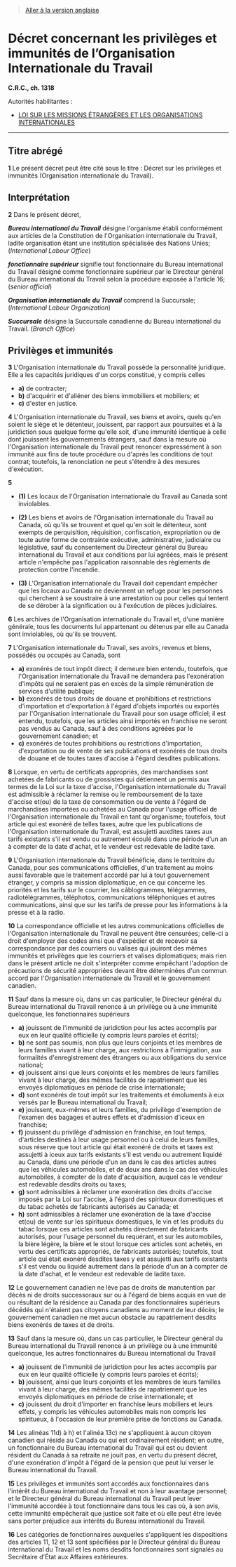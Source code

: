 > [Aller à la version anglaise](/en/Regulations/Consolidated%20Regulations%20of%20Canada/1301-1400/C.R.C.,%20c.%201318.md)

# Décret concernant les privilèges et immunités de l’Organisation Internationale du Travail

**C.R.C., ch. 1318**

Autorités habilitantes : 
- [LOI SUR LES MISSIONS ÉTRANGÈRES ET LES ORGANISATIONS INTERNATIONALES](/fr/Lois/Lois%20du%20Canada/1991/ch.%2041.md)

----------



## Titre abrégé


**1** Le présent décret peut être cité sous le titre : Décret sur les privilèges et immunités (Organisation internationale du Travail).




## Interprétation


**2** Dans le présent décret,

***Bureau international du Travail*** désigne l'organisme établi conformément aux articles de la Constitution de l'Organisation internationale du Travail, ladite organisation étant une institution spécialisée des Nations Unies; (*International Labour Office*)

***fonctionnaire supérieur*** signifie tout fonctionnaire du Bureau international du Travail désigné comme fonctionnaire supérieur par le Directeur général du Bureau international du Travail selon la procédure exposée à l'article 16; (*senior official*)

***Organisation internationale du Travail*** comprend la Succursale; (*International Labour Organization*)

***Succursale*** désigne la Succursale canadienne du Bureau international du Travail. (*Branch Office*)




## Privilèges et immunités


**3** L'Organisation internationale du Travail possède la personnalité juridique. Elle a les capacités juridiques d'un corps constitué, y compris celles
- **a)** de contracter;
- **b)** d'acquérir et d'aliéner des biens immobiliers et mobiliers; et
- **c)** d'ester en justice.



**4** L'Organisation internationale du Travail, ses biens et avoirs, quels qu'en soient le siège et le détenteur, jouissent, par rapport aux poursuites et à la juridiction sous quelque forme qu'elle soit, d'une immunité identique à celle dont jouissent les gouvernements étrangers, sauf dans la mesure où l'Organisation internationale du Travail peut renoncer expressément à son immunité aux fins de toute procédure ou d'après les conditions de tout contrat; toutefois, la renonciation ne peut s'étendre à des mesures d'exécution.



**5** 

- **(1)** Les locaux de l'Organisation internationale du Travail au Canada sont inviolables.

- **(2)** Les biens et avoirs de l'Organisation internationale du Travail au Canada, où qu'ils se trouvent et quel qu'en soit le détenteur, sont exempts de perquisition, réquisition, confiscation, expropriation ou de toute autre forme de contrainte exécutive, administrative, judiciaire ou législative, sauf du consentement du Directeur général du Bureau international du Travail et aux conditions par lui agréées, mais le présent article n'empêche pas l'application raisonnable des règlements de protection contre l'incendie.

- **(3)** L'Organisation internationale du Travail doit cependant empêcher que les locaux au Canada ne deviennent un refuge pour les personnes qui cherchent à se soustraire à une arrestation ou pour celles qui tentent de se dérober à la signification ou à l'exécution de pièces judiciaires.



**6** Les archives de l'Organisation internationale du Travail et, d'une manière générale, tous les documents lui appartenant ou détenus par elle au Canada sont inviolables, où qu'ils se trouvent.



**7** L'Organisation internationale du Travail, ses avoirs, revenus et biens, possédés ou occupés au Canada, sont
- **a)** exonérés de tout impôt direct; il demeure bien entendu, toutefois, que l'Organisation internationale du Travail ne demandera pas l'exonération d'impôts qui ne seraient pas en excès de la simple rémunération de services d'utilité publique;
- **b)** exonérés de tous droits de douane et prohibitions et restrictions d'importation et d'exportation à l'égard d'objets importés ou exportés par l'Organisation internationale du Travail pour son usage officiel; il est entendu, toutefois, que les articles ainsi importés en franchise ne seront pas vendus au Canada, sauf à des conditions agréées par le gouvernement canadien; et
- **c)** exonérés de toutes prohibitions ou restrictions d'importation, d'exportation ou de vente de ses publications et exonérés de tous droits de douane et de toutes taxes d'accise à l'égard desdites publications.



**8** Lorsque, en vertu de certificats appropriés, des marchandises sont achetées de fabricants ou de grossistes qui détiennent un permis aux termes de la Loi sur la taxe d'accise, l'Organisation internationale du Travail est admissible à réclamer la remise ou le remboursement de la taxe d'accise et(ou) de la taxe de consommation ou de vente à l'égard de marchandises importées ou achetées au Canada pour l'usage officiel de l'Organisation internationale du Travail en tant qu'organisme; toutefois, tout article qui est exonéré de telles taxes, autre que les publications de l'Organisation internationale du Travail, est assujetti auxdites taxes aux tarifs existants s'il est vendu ou autrement écoulé dans une période d'un an à compter de la date d'achat, et le vendeur est redevable de ladite taxe.



**9** L'Organisation internationale du Travail bénéficie, dans le territoire du Canada, pour ses communications officielles, d'un traitement au moins aussi favorable que le traitement accordé par lui à tout gouvernement étranger, y compris sa mission diplomatique, en ce qui concerne les priorités et les tarifs sur le courrier, les câblogrammes, télégrammes, radiotélégrammes, téléphotos, communications téléphoniques et autres communications, ainsi que sur les tarifs de presse pour les informations à la presse et à la radio.



**10** La correspondance officielle et les autres communications officielles de l'Organisation internationale du Travail ne peuvent être censurées; celle-ci a droit d'employer des codes ainsi que d'expédier et de recevoir sa correspondance par des courriers ou valises qui jouiront des mêmes immunités et privilèges que les courriers et valises diplomatiques; mais rien dans le présent article ne doit s'interpréter comme empêchant l'adoption de précautions de sécurité appropriées devant être déterminées d'un commun accord par l'Organisation internationale du Travail et le gouvernement canadien.



**11** Sauf dans la mesure où, dans un cas particulier, le Directeur général du Bureau international du Travail renonce à un privilège ou à une immunité quelconque, les fonctionnaires supérieurs
- **a)** jouissent de l'immunité de juridiction pour les actes accomplis par eux en leur qualité officielle (y compris leurs paroles et écrits);
- **b)** ne sont pas soumis, non plus que leurs conjoints et les membres de leurs familles vivant à leur charge, aux restrictions à l'immigration, aux formalités d'enregistrement des étrangers ou aux obligations du service national;
- **c)** jouissent ainsi que leurs conjoints et les membres de leurs familles vivant à leur charge, des mêmes facilités de rapatriement que les envoyés diplomatiques en période de crise internationale;
- **d)** sont exonérés de tout impôt sur les traitements et émoluments à eux versés par le Bureau international du Travail;
- **e)** jouissent, eux-mêmes et leurs familles, du privilège d'exemption de l'examen des bagages et autres effets et d'admission d'iceux en franchise;
- **f)** jouissent du privilège d'admission en franchise, en tout temps, d'articles destinés à leur usage personnel ou à celui de leurs familles, sous réserve que tout article qui était exonéré de droits et taxes est assujetti à iceux aux tarifs existants s'il est vendu ou autrement liquidé au Canada, dans une période d'un an dans le cas des articles autres que les véhicules automobiles, et de deux ans dans le cas des véhicules automobiles, à compter de la date d'acquisition, auquel cas le vendeur est redevable desdits droits ou taxes;
- **g)** sont admissibles à réclamer une exonération des droits d'accise imposés par la Loi sur l'accise, à l'égard des spiritueux domestiques et du tabac achetés de fabricants autorisés au Canada; et
- **h)** sont admissibles à réclamer une exonération de la taxe d'accise et(ou) de vente sur les spiritueux domestiques, le vin et les produits du tabac lorsque ces articles sont achetés directement de fabricants autorisés, pour l'usage personnel du requérant, et sur les automobiles, la bière légère, la bière et le stout lorsque ces articles sont achetés, en vertu des certificats appropriés, de fabricants autorisés; toutefois, tout article qui était exonéré desdites taxes y est assujetti aux tarifs existants s'il est vendu ou liquidé autrement dans la période d'un an à compter de la date d'achat, et le vendeur est redevable de ladite taxe.



**12** Le gouvernement canadien ne lève pas de droits de manutention par décès ni de droits successoraux sur ou à l'égard de biens acquis en vue de ou résultant de la résidence au Canada par des fonctionnaires supérieurs décédés qui n'étaient pas citoyens canadiens au moment de leur décès; le gouvernement canadien ne met aucun obstacle au rapatriement desdits biens exonérés de taxes et de droits.



**13** Sauf dans la mesure où, dans un cas particulier, le Directeur général du Bureau international du Travail renonce à un privilège ou à une immunité quelconque, les autres fonctionnaires du Bureau international du Travail
- **a)** jouissent de l'immunité de juridiction pour les actes accomplis par eux en leur qualité officielle (y compris leurs paroles et écrits);
- **b)** jouissent, ainsi que leurs conjoints et les membres de leurs familles vivant à leur charge, des mêmes facilités de rapatriement que les envoyés diplomatiques en période de crise internationale; et
- **c)** jouissent du droit d'importer en franchise leurs mobiliers et leurs effets, y compris les véhicules automobiles mais non compris les spiritueux, à l'occasion de leur première prise de fonctions au Canada.



**14** Les alinéas 11d) à h) et l'alinéa 13c) ne s'appliquent à aucun citoyen canadien qui réside au Canada ou qui est ordinairement résident; en outre, un fonctionnaire du Bureau international du Travail qui est ou devient résident du Canada à sa retraite ne jouit pas, en vertu du présent décret, d'une exonération d'impôt à l'égard de la pension que peut lui verser le Bureau international du Travail.



**15** Les privilèges et immunités sont accordés aux fonctionnaires dans l'intérêt du Bureau international du Travail et non à leur avantage personnel; et le Directeur général du Bureau international du Travail peut lever l'immunité accordée à tout fonctionnaire dans tous les cas où, à son avis, cette immunité empêcherait que justice soit faite et où elle peut être levée sans porter préjudice aux intérêts du Bureau international du Travail.



**16** Les catégories de fonctionnaires auxquelles s'appliquent les dispositions des articles 11, 12 et 13 sont spécifiées par le Directeur général du Bureau international du Travail et les noms desdits fonctionnaires sont signalés au Secrétaire d'État aux Affaires extérieures.


